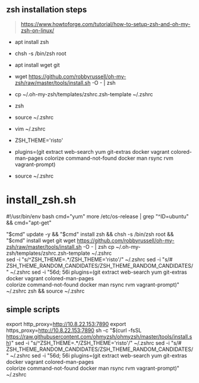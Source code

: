 ## zsh installation steps
> https://www.howtoforge.com/tutorial/how-to-setup-zsh-and-oh-my-zsh-on-linux/

- apt install zsh
- chsh -s /bin/zsh root
- apt install wget git
- wget https://github.com/robbyrussell/oh-my-zsh/raw/master/tools/install.sh -O - | zsh
- cp ~/.oh-my-zsh/templates/zshrc.zsh-template ~/.zshrc
- zsh
- source ~/.zshrc

- vim ~/.zshrc
- ZSH_THEME='risto'
- plugins=(git extract web-search yum git-extras docker vagrant colored-man-pages colorize command-not-found docker man rsync rvm vagrant-prompt)
- source ~/.zshrc


# install_zsh.sh

#!/usr/bin/env bash
cmd="yum"
more /etc/os-release | grep "^ID=ubuntu" && cmd="apt-get" 

"$cmd" update -y && "$cmd" install zsh && chsh -s /bin/zsh root && "$cmd" install wget git 
 wget https://github.com/robbyrussell/oh-my-zsh/raw/master/tools/install.sh -O - | zsh 
 cp ~/.oh-my-zsh/templates/zshrc.zsh-template ~/.zshrc   
 sed -i "s/^ZSH_THEME=.*/ZSH_THEME='risto'/" ~/.zshrc 
 sed -i "s/# ZSH_THEME_RANDOM_CANDIDATES/ZSH_THEME_RANDOM_CANDIDATES/" ~/.zshrc 
 sed -i "56d; 56i plugins=(git extract web-search yum git-extras docker vagrant colored-man-pages \
 colorize command-not-found docker man rsync rvm vagrant-prompt)"  ~/.zshrc 
 zsh && source ~/.zshrc


 ## simple scripts
export http_proxy=http://10.8.22.153:7890
export https_proxy=http://10.8.22.153:7890
 sh -c "$(curl -fsSL https://raw.githubusercontent.com/ohmyzsh/ohmyzsh/master/tools/install.sh)" 
 sed -i "s/^ZSH_THEME=.*/ZSH_THEME='risto'/" ~/.zshrc 
 sed -i "s/# ZSH_THEME_RANDOM_CANDIDATES/ZSH_THEME_RANDOM_CANDIDATES/" ~/.zshrc 
 sed -i "56d; 56i plugins=(git extract web-search yum git-extras docker vagrant colored-man-pages \
 colorize command-not-found docker man rsync rvm vagrant-prompt)"  ~/.zshrc 